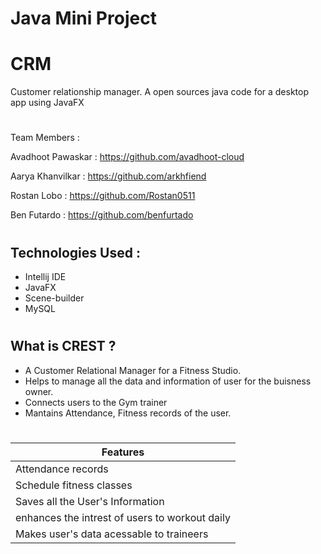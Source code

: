 # Java Mini Project
# CRM
Customer relationship manager. A open sources java code for a desktop app using JavaFX
#
Team Members :

Avadhoot Pawaskar : https://github.com/avadhoot-cloud

Aarya Khanvilkar : https://github.com/arkhfiend

Rostan Lobo : https://github.com/Rostan0511

Ben Futardo : https://github.com/benfurtado


#

## Technologies Used :
* Intellij IDE
* JavaFX 
* Scene-builder
* MySQL
#
## What is CREST ?
* A Customer Relational Manager for a Fitness Studio. 
* Helps to manage all the data and information of user for the buisness owner.
* Connects users to the Gym trainer
* Mantains Attendance, Fitness records of the user.
#

| Features                                      | 
|-----------------------------------------------|
| Attendance records                            | 
| Schedule fitness classes                      | 
| Saves all the User's Information              |
| enhances the intrest of users to workout daily|
| Makes user's data acessable to traineers      |

#

